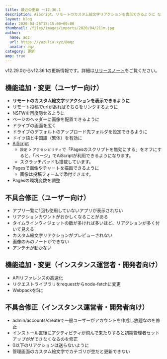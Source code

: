 ```yaml
---
title: 最近の更新 ～12.36.1
description: AiScript、リモートのカスタム絵文字リアクションを表示できるように など
layout: blog
date: 2020-04-26T15:15:00+09:00
thumbnail: /files/images/imports/2020/04/211m.jpg
author:
  name: aqz
  url: https://yuzulia.xyz/@aqz
  avatar: aqz
category: 更新
amp: true
---
```

v12.29.0からv12.36.1の更新情報です。詳細は[リリースノート](https://https://github.com/syuilo/misskey/blob/59cb7992e2d68529fcc4cc921e69349bad758594/CHANGELOG.md#12361-2020423)をご覧ください。

## 機能追加・変更（ユーザー向け）
- **リモートのカスタム絵文字リアクションを表示できるように**
- リモート投稿でurlがあればそちらをリンクするように
- NSFWを再度隠せるように
- ページのヘッダーに画像を配置できるように
- ドライブの画面を広く
- ドライブのデフォルトのアップロード先フォルダを設定できるように
- ドイツ語と中国語（繁体）を有効に
- [AiScript](https://github.com/syuilo/aiscript)
  * `設定` > `アクセシビリティ`で「Pagesのスクリプトを無効にする」をオフにすると、「ページ」でAiScriptが利用できるようになります。
  * スクラッチパッドも搭載しています。
- Pagesで画像やチャートを描画できるように
  * 画像は投稿フォームで添付できます。
- Pagesの環境変数を調整

## 不具合修正（ユーザー向け）
- アプリ一覧に1回も使用していないアプリが表示されない
- リアクションカウントがおかしくなることがある
- タイムラインウィジェットの数が多ければ多いほど、リアクションが多く付いて見える
- カスタム絵文字リアクションがプレビューされない
- 画像のみのノートができない
- アンテナが動かない

## 機能追加・変更（インスタンス運営者・開発者向け）
- APIリファレンスの高速化
- リクエストライブラリをrequestからnode-fetchに変更
- Webpackを5に

## 不具合修正（インスタンス運営者・開発者向け）
- admin/accounts/createで一般ユーザーがアカウントを作成し放題なのを修正
- インストール直後にアクティビティが飛んで来たりすると初期管理者セットアップがができなくなるのを修正
- 0以下のリアクションは送らないように
- 管理画面のカスタム絵文字でカテゴリが空だと更新できない

